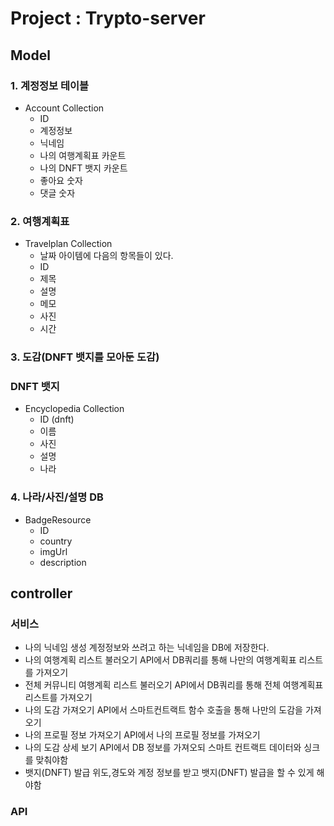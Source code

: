# Project : Trypto-server

## Model

### 1. 계정정보 테이블

- Account Collection
  - ID
  - 계정정보
  - 닉네임
  - 나의 여행계획표 카운트
  - 나의 DNFT 뱃지 카운트
  - 좋아요 숫자
  - 댓글 숫자

### 2. 여행계획표

- Travelplan Collection
  - 날짜 아이템에 다음의 항목들이 있다.
  - ID
  - 제목
  - 설명
  - 메모
  - 사진
  - 시간

### 3. 도감(DNFT 뱃지를 모아둔 도감)

### DNFT 뱃지

- Encyclopedia Collection
  - ID (dnft)
  - 이름
  - 사진
  - 설명
  - 나라

### 4. 나라/사진/설명 DB

- BadgeResource
  - ID
  - country
  - imgUrl
  - description

## controller

### 서비스

- 나의 닉네임 생성 계정정보와 쓰려고 하는 닉네임을 DB에 저장한다.
- 나의 여행계획 리스트 불러오기 API에서 DB쿼리를 통해 나만의 여행계획표 리스트를 가져오기
- 전체 커뮤니티 여행계획 리스트 불러오기 API에서 DB쿼리를 통해 전체 여행계획표 리스트를 가져오기
- 나의 도감 가져오기 API에서 스마트컨트랙트 함수 호출을 통해 나만의 도감을 가져오기
- 나의 프로필 정보 가져오기 API에서 나의 프로필 정보를 가져오기
- 나의 도감 상세 보기 API에서 DB 정보를 가져오되 스마트 컨트랙트 데이터와 싱크를 맞춰야함
- 뱃지(DNFT) 발급 위도,경도와 계정 정보를 받고 뱃지(DNFT) 발급을 할 수 있게 해야함

### API
